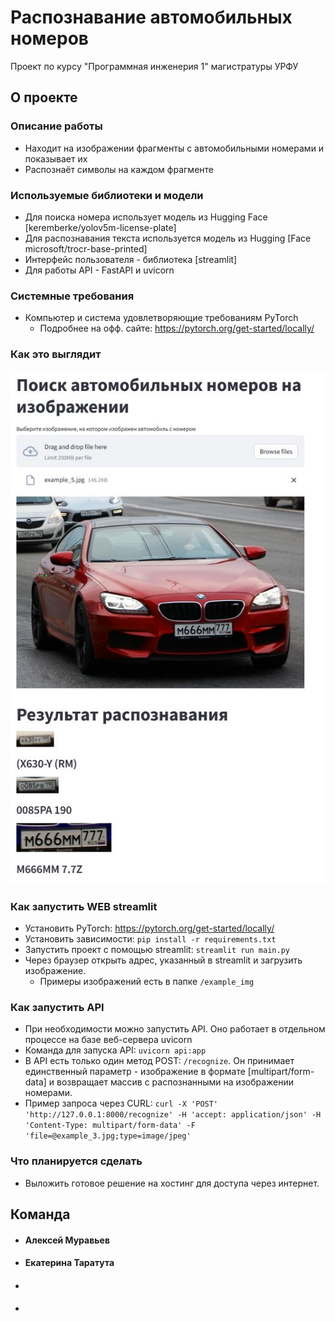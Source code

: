 # Распознавание автомобильных номеров
Проект по курсу "Программная инженерия 1" магистратуры УРФУ
## О проекте
### Описание работы
- Находит на изображении фрагменты с автомобильными номерами и показывает их
- Распознаёт символы на каждом фрагменте
### Используемые библиотеки и модели
- Для поиска номера использует модель из Hugging Face [keremberke/yolov5m-license-plate]
- Для распознавания текста используется модель из Hugging [Face microsoft/trocr-base-printed]
- Интерфейс пользователя - библиотека [streamlit]
- Для работы API - FastAPI и uvicorn
### Системные требования
- Компьютер и система удовлетворяющие требованиям PyTorch
  - Подробнее на офф. сайте: https://pytorch.org/get-started/locally/
### Как это выглядит
![screen1](https://github.com/Alex-mur/urfu-program-engineering-1/blob/main/screens/scr1.JPG)

### Как запустить WEB streamlit
- Установить PyTorch:    https://pytorch.org/get-started/locally/  
- Установить зависимости:    `pip install -r requirements.txt`
- Запустить проект с помощью streamlit: 
  `streamlit run main.py`
- Через браузер открыть адрес, указанный в streamlit и загрузить изображение.
  - Примеры изображений есть в папке `/example_img`

### Как запустить API
- При необходимости можно запустить API. Оно работает в отдельном процессе на базе веб-сервера uvicorn
- Команда для запуска API: `uvicorn api:app`
- В API есть только один метод POST:  `/recognize`.
Он принимает единственный параметр - изображение в формате [multipart/form-data] и возвращает массив с распознанными
на изображении номерами.
- Пример запроса через CURL:
`curl -X 'POST' 'http://127.0.0.1:8000/recognize' -H 'accept: application/json' -H 'Content-Type: multipart/form-data' -F 'file=@example_3.jpg;type=image/jpeg'`
 
### Что планируется сделать
- Выложить готовое решение на хостинг для доступа через интернет.

## Команда
- #### Алексей Муравьев
- #### Екатерина Таратута
- ####
- ####



  
